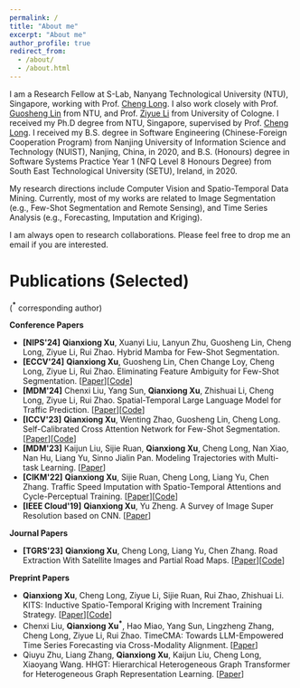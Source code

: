 ```yaml
---
permalink: /
title: "About me"
excerpt: "About me"
author_profile: true
redirect_from: 
  - /about/
  - /about.html
---
```


I am a Research Fellow at S-Lab, Nanyang Technological University (NTU), Singapore, working with Prof. [Cheng Long](https://personal.ntu.edu.sg/c.long/). I also work closely with Prof. [Guosheng Lin](https://guosheng.github.io/) from NTU, and Prof. [Ziyue Li](https://bonaldli.github.io/) from University of Cologne.
I received my Ph.D degree from NTU, Singapore, supervised by Prof. [Cheng Long](https://personal.ntu.edu.sg/c.long/). I received my B.S. degree in Software Engineering (Chinese-Foreign Cooperation Program) from Nanjing University of Information Science and Technology (NUIST), Nanjing, China, in 2020, and B.S. (Honours) degree in Software Systems Practice Year 1 (NFQ Level 8 Honours Degree) from South East Technological University (SETU), Ireland, in 2020.

My research directions include Computer Vision and Spatio-Temporal Data Mining. Currently, most of my works are related to Image Segmentation (e.g., Few-Shot Segmentation and Remote Sensing), and Time Series Analysis (e.g., Forecasting, Imputation and Kriging).

I am always open to research collaborations. Please feel free to drop me an email if you are interested.

Publications (Selected)
======
(**<sup>*</sup>** corresponding author)

**Conference Papers**
- **[NIPS'24]** **Qianxiong Xu**, Xuanyi Liu, Lanyun Zhu, Guosheng Lin, Cheng Long, Ziyue Li, Rui Zhao. Hybrid Mamba for Few-Shot Segmentation.
- **[ECCV'24]** **Qianxiong Xu**, Guosheng Lin, Chen Change Loy, Cheng Long, Ziyue Li, Rui Zhao. Eliminating Feature Ambiguity for Few-Shot Segmentation. [[Paper](https://arxiv.org/abs/2407.09842)][[Code](https://github.com/Sam1224/AENet)]
- **[MDM'24]** Chenxi Liu, Yang Sun, **Qianxiong Xu**, Zhishuai Li, Cheng Long, Ziyue Li, Rui Zhao. Spatial-Temporal Large Language Model for Traffic Prediction. [[Paper](https://arxiv.org/pdf/2401.10134)][[Code](https://github.com/ChenxiLiu-HNU/ST-LLM)]
- **[ICCV'23]** **Qianxiong Xu**, Wenting Zhao, Guosheng Lin, Cheng Long. Self-Calibrated Cross Attention Network for Few-Shot Segmentation. [[Paper](https://arxiv.org/abs/2308.09294)][[Code](https://github.com/Sam1224/SCCAN)]
- **[MDM'23]** Kaijun Liu, Sijie Ruan, **Qianxiong Xu**, Cheng Long, Nan Xiao, Nan Hu, Liang Yu, Sinno Jialin Pan. Modeling Trajectories with Multi-task Learning. [[Paper](https://www.cse.cuhk.edu.hk/~sinnopan/publications/[MDM22]Modeling%20Trajectories%20with%20Multi-task%20Learning.pdf)]
- **[CIKM'22]** **Qianxiong Xu**, Sijie Ruan, Cheng Long, Liang Yu, Chen Zhang. Traffic Speed Imputation with Spatio-Temporal Attentions and Cycle-Perceptual Training. [[Paper](https://dl.acm.org/doi/abs/10.1145/3511808.3557480)][[Code](https://github.com/Sam1224/STCPA)]
- **[IEEE Cloud'19]** **Qianxiong Xu**, Yu Zheng. A Survey of Image Super Resolution based on CNN. [[Paper](https://eudl.eu/pdf/10.1007/978-3-030-48513-9_15)]

**Journal Papers**

- **[TGRS'23]** **Qianxiong Xu**, Cheng Long, Liang Yu, Chen Zhang. Road Extraction With Satellite Images and Partial Road Maps. [[Paper](https://ieeexplore.ieee.org/abstract/document/10081487)][[Code](https://github.com/Sam1224/P2CNet)]

**Preprint Papers**

- **Qianxiong Xu**, Cheng Long, Ziyue Li, Sijie Ruan, Rui Zhao, Zhishuai Li. KITS: Inductive Spatio-Temporal Kriging with Increment Training Strategy. [[Paper](https://arxiv.org/pdf/2311.02565)][[Code](https://github.com/Sam1224/KITS)]
- Chenxi Liu, **Qianxiong Xu<sup>\*</sup>**, Hao Miao, Yang Sun, Lingzheng Zhang, Cheng Long, Ziyue Li, Rui Zhao. TimeCMA: Towards LLM-Empowered Time Series Forecasting via Cross-Modality Alignment. [[Paper](https://arxiv.org/pdf/2406.01638)]
- Qiuyu Zhu, Liang Zhang, **Qianxiong Xu**, Kaijun Liu, Cheng Long, Xiaoyang Wang. HHGT: Hierarchical Heterogeneous Graph Transformer for Heterogeneous Graph Representation Learning. [[Paper](https://arxiv.org/pdf/2407.13158)]
